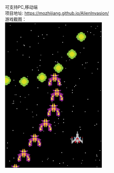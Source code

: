 可支持PC,移动端  
项目地址: https://mozhijiang.github.io/AlienInvasion/  
游戏截图：  
![images](images/screenshots.PNG)  
